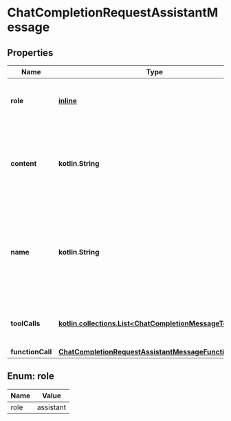 
# ChatCompletionRequestAssistantMessage

## Properties
| Name | Type | Description | Notes |
| ------------ | ------------- | ------------- | ------------- |
| **role** | [**inline**](#Role) | The role of the messages author, in this case &#x60;assistant&#x60;. |  |
| **content** | **kotlin.String** | The contents of the assistant message. Required unless &#x60;tool_calls&#x60; or &#x60;function_call&#x60; is specified.  |  [optional] |
| **name** | **kotlin.String** | An optional name for the participant. Provides the model information to differentiate between participants of the same role. |  [optional] |
| **toolCalls** | [**kotlin.collections.List&lt;ChatCompletionMessageToolCall&gt;**](ChatCompletionMessageToolCall.md) | The tool calls generated by the model, such as function calls. |  [optional] |
| **functionCall** | [**ChatCompletionRequestAssistantMessageFunctionCall**](ChatCompletionRequestAssistantMessageFunctionCall.md) |  |  [optional] |


<a id="Role"></a>
## Enum: role
| Name | Value |
| ---- | ----- |
| role | assistant |




